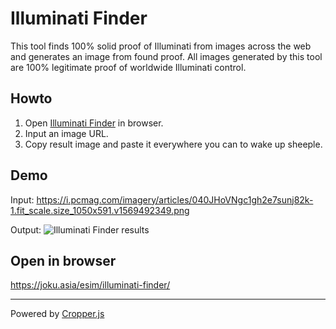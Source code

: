 # Illuminati Finder

This tool finds 100% solid proof of Illuminati from images across the web and generates an image from found proof. All images generated by this tool are 100% legitimate proof of worldwide Illuminati control.

## Howto

1. Open [Illuminati Finder](https://joku.asia/esim/illuminati-finder/) in browser.
1. Input an image URL.
2. Copy result image and paste it everywhere you can to wake up sheeple.

## Demo

Input: 
https://i.pcmag.com/imagery/articles/040JHoVNgc1gh2e7sunj82k-1.fit_scale.size_1050x591.v1569492349.png

Output:
![Illuminati Finder results](https://storage.googleapis.com/olaviinha/github/linus-illu.jpg)

## Open in browser

https://joku.asia/esim/illuminati-finder/

---

Powered by [Cropper.js](https://github.com/fengyuanchen/cropperjs)
